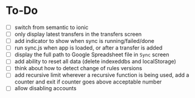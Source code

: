 # To-Do

- [ ] switch from semantic to ionic
- [ ] only display latest transfers in the transfers screen
- [ ] add indicator to show when sync is running/failed/done
- [ ] run sync.js when app is loaded, or after a transfer is added
- [ ] display the full path to Google Spreadsheet file in `Sync` screen
- [ ] add ability to reset all data (delete indexeddbs and localStorage)
- [ ] think about how to detect change of rules versions
- [ ] add recursive limit
      wherever a recursive function is being used, add a counter and exit if counter goes above acceptable number
- [ ] allow disabling accounts
